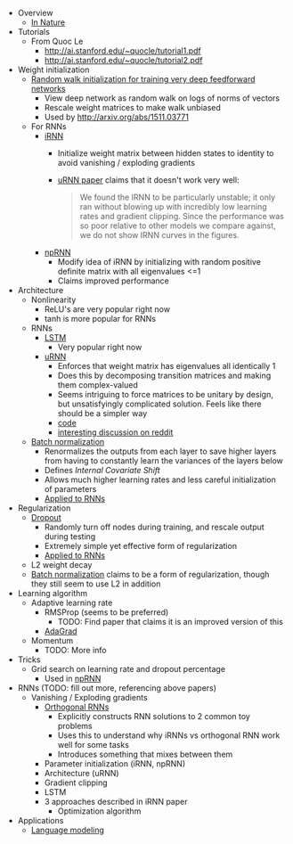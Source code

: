 - Overview
  - [In Nature](http://www.cs.toronto.edu/~hinton/absps/NatureDeepReview.pdf)
- Tutorials
  - From Quoc Le
    - http://ai.stanford.edu/~quocle/tutorial1.pdf
    - http://ai.stanford.edu/~quocle/tutorial2.pdf
- Weight initialization
  - [Random walk initialization for training very deep feedforward
    networks](http://arxiv.org/abs/1412.6558)
    - View deep network as random walk on logs of norms of vectors
    - Rescale weight matrices to make walk unbiased
    - Used by http://arxiv.org/abs/1511.03771
  - For RNNs
    - [iRNN](https://arxiv.org/abs/1504.00941)
      - Initialize weight matrix between hidden states to identity to avoid
        vanishing / exploding gradients
      - [uRNN paper](http://arxiv.org/abs/1511.06464) claims that it doesn't
        work very well:

        > We found the IRNN to be particularly unstable; it only ran without
        > blowing up with
        > incredibly low learning rates and gradient clipping. Since the
        > performance was so poor relative to
        > other models we compare against, we do not show IRNN curves in the
        > figures.
    - [npRNN](http://arxiv.org/abs/1511.03771)
      - Modify idea of iRNN by initializing with random positive definite
        matrix with all eigenvalues <=1
      - Claims improved performance
- Architecture
  - Nonlinearity
    - ReLU's are very popular right now
    - tanh is more popular for RNNs
  - RNNs
    - [LSTM](http://deeplearning.cs.cmu.edu/pdfs/Hochreiter97_lstm.pdf)
      - Very popular right now
    - [uRNN](http://arxiv.org/abs/1511.06464)
      - Enforces that weight matrix has eigenvalues all identically 1
      - Does this by decomposing transition matrices and making them
        complex-valued
      - Seems intriguing to force matrices to be unitary by design, but
        unsatisfyingly complicated solution.  Feels like there should be a
        simpler way
      - [code](https://github.com/amarshah/complex_RNN)
      - [interesting discussion on reddit](https://www.reddit.com/r/MachineLearning/comments/3uk2q5/151106464_unitary_evolution_recurrent_neural/)
  - [Batch normalization](http://arxiv.org/abs/1502.03167)
    - Renormalizes the outputs from each layer to save higher layers from
      having to constantly learn the variances of the layers below
    - Defines *Internal Covariate Shift*
    - Allows much higher learning rates and less careful initialization of
      parameters
    - [Applied to RNNs](http://arxiv.org/abs/1603.09025)
- Regularization
  - [Dropout](http://jmlr.org/papers/volume15/srivastava14a/srivastava14a.pdf)
    - Randomly turn off nodes during training, and rescale output during
      testing
    - Extremely simple yet effective form of regularization
    - [Applied to RNNs](http://arxiv.org/abs/1603.05118)
  - L2 weight decay
  - [Batch normalization](http://arxiv.org/abs/1502.03167) claims to be a form
    of regularization, though they still seem to use L2 in addition
- Learning algorithm
  - Adaptive learning rate
    - RMSProp (seems to be preferred)
      - TODO: Find paper that claims it is an improved version of this
    - [AdaGrad](http://www.magicbroom.info/Papers/DuchiHaSi10.pdf)
  - Momentum
    - TODO: More info
- Tricks
  - Grid search on learning rate and dropout percentage
    - Used in [npRNN](http://arxiv.org/abs/1511.03771)
- RNNs (TODO: fill out more, referencing above papers)
  - Vanishing / Exploding gradients
    - [Orthogonal RNNs](http://arxiv.org/abs/1602.06662)
      - Explicitly constructs RNN solutions to 2 common toy problems
      - Uses this to understand why iRNNs vs orthogonal RNN work well for some
        tasks
      - Introduces something that mixes between them
    - Parameter initialization (iRNN, npRNN)
    - Architecture (uRNN)
    - Gradient clipping
    - LSTM
    - 3 approaches described in iRNN paper
      - Optimization algorithm
- Applications
  - [Language modeling](http://u.cs.biu.ac.il/~yogo/nnlp.pdf)
